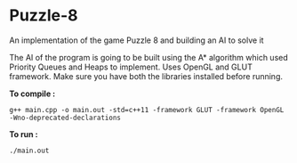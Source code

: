 # Puzzle-8
An implementation of the game Puzzle 8 and building an AI to solve it

The AI of the program is going to be built using the A* algorithm which used Priority Queues and Heaps to implement. Uses OpenGL and GLUT framework. Make sure you have both the libraries installed before running.

**To compile :**
~~~~ 
g++ main.cpp -o main.out -std=c++11 -framework GLUT -framework OpenGL -Wno-deprecated-declarations
~~~~

**To run :**
~~~~
./main.out
~~~~
